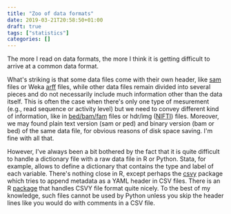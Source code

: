 ```yaml
---
title: "Zoo of data formats"
date: 2019-03-21T20:58:50+01:00
draft: true
tags: ["statistics"]
categories: []
---
```

The more I read on data formats, the more I think it is getting difficult to arrive at a common data format.

<!--more-->

What's striking is that some data files come with their own header, like [sam](https://www.samformat.info/sam-format-flag) files or Weka [arff](https://www.cs.waikato.ac.nz/ml/weka/arff.html) files, while other data files remain divided into several pieces and do not necessarily include much information other than the data itself. This is often the case when there's only one type of mesurement (e.g., read sequence or activity level) but we need to convey different kind of information, like in [bed/bam/fam](http://zzz.bwh.harvard.edu/plink/binary.shtml) files or hdr/img ([NIFTI](https://nifti.nimh.nih.gov/nifti-1/)) files. Moreover, we may found plain text version (sam or ped) and binary version (bam or bed) of the same data file, for obvious reasons of disk space saving. I'm fine with all that. 

However, I've always been a bit bothered by the fact that it is quite difficult to handle a dictionary file with a raw data file in R or Python. Stata, for example, allows to define a dictionary that contains the type and label of each variable. There's nothing close in R, except perhaps the [csvy](http://csvy.org) package which tries to append metadata as a YAML header in CSV files. There is an R [package](https://cran.r-project.org/web/packages/csvy/index.html) that handles CSVY file format quite nicely. To the best of my knowledge, such files cannot be used by Python unless you skip the header lines like you would do with comments in a CSV file.

